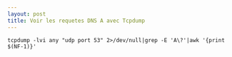 ```yaml
---
layout: post
title: Voir les requetes DNS A avec Tcpdump 
---
```


    tcpdump -lvi any "udp port 53" 2>/dev/null|grep -E 'A\?'|awk '{print $(NF-1)}'
